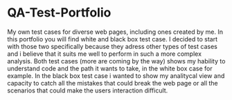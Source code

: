 # QA-Test-Portfolio
My own test cases for diverse web pages, including ones created by me.
In this portfolio you will find white and black box test case. I decided to start with those two specifically because they adress other types of test cases and i believe that it suits me well to perform in such a more complex analysis.
Both test cases (more are coming by the way) shows my hability to understand code and the path it wants to take, in the white box case for example. In the black box test case i wanted to show my analitycal view and capacity to catch all the mistakes that could break the web page or all the scenarios that could make the users interaction difficult. 
